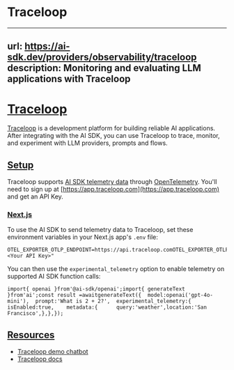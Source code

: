 # Traceloop


---
url: https://ai-sdk.dev/providers/observability/traceloop
description: Monitoring and evaluating LLM applications with Traceloop
---


# [Traceloop](#traceloop)


[Traceloop](https://www.traceloop.com/) is a development platform for building reliable AI applications. After integrating with the AI SDK, you can use Traceloop to trace, monitor, and experiment with LLM providers, prompts and flows.


## [Setup](#setup)


Traceloop supports [AI SDK telemetry data](/docs/ai-sdk-core/telemetry) through [OpenTelemetry](https://opentelemetry.io/docs/). You'll need to sign up at [https://app.traceloop.com](https://app.traceloop.com) and get an API Key.


### [Next.js](#nextjs)


To use the AI SDK to send telemetry data to Traceloop, set these environment variables in your Next.js app's `.env` file:

```
OTEL_EXPORTER_OTLP_ENDPOINT=https://api.traceloop.comOTEL_EXPORTER_OTLP_HEADERS="Authorization=Bearer <Your API Key>"
```

You can then use the `experimental_telemetry` option to enable telemetry on supported AI SDK function calls:

```
import{ openai }from'@ai-sdk/openai';import{ generateText }from'ai';const result =awaitgenerateText({  model:openai('gpt-4o-mini'),  prompt:'What is 2 + 2?',  experimental_telemetry:{    isEnabled:true,    metadata:{      query:'weather',location:'San Francisco',},},});
```


## [Resources](#resources)


-   [Traceloop demo chatbot](https://www.traceloop.com/docs/demo)
-   [Traceloop docs](https://www.traceloop.com/docs)
